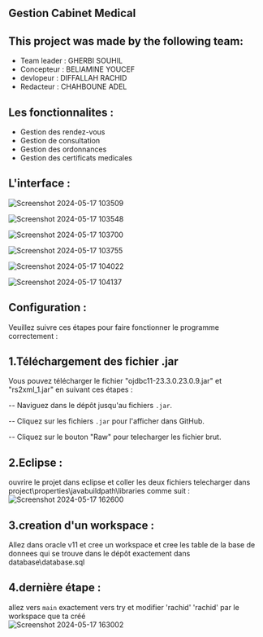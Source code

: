 ## Gestion Cabinet Medical

## This project was made by the following team:

- Team leader : GHERBI SOUHIL 
- Concepteur : BELIAMINE YOUCEF 
- devlopeur : DIFFALLAH RACHID 
- Redacteur : CHAHBOUNE ADEL

## Les fonctionnalites :

- Gestion des rendez-vous 
- Gestion de consultation 
- Gestion des ordonnances 
- Gestion des certificats medicales

## L'interface : 
![Screenshot 2024-05-17 103509](https://github.com/souhilgh/Gestion-Cabinet-Medical-/assets/118906589/2b93f446-2949-4cfb-bc8c-131fc18cc5d8)

![Screenshot 2024-05-17 103548](https://github.com/souhilgh/Gestion-Cabinet-Medical-/assets/118906589/f48e25de-a6fd-46a5-877c-e09c8e681697)

![Screenshot 2024-05-17 103700](https://github.com/souhilgh/Gestion-Cabinet-Medical-/assets/118906589/39ed1bd1-24ea-451c-a786-90386b3affe8)

![Screenshot 2024-05-17 103755](https://github.com/souhilgh/Gestion-Cabinet-Medical-/assets/118906589/5a7dae11-59af-4467-8f7c-6545ce7af1f9)

![Screenshot 2024-05-17 104022](https://github.com/souhilgh/Gestion-Cabinet-Medical-/assets/118906589/c9198302-9c70-43cc-9014-e441408be50e)

![Screenshot 2024-05-17 104137](https://github.com/souhilgh/Gestion-Cabinet-Medical-/assets/118906589/57349cf4-922a-4d3e-8dd5-340f2784e28e)

## Configuration :
Veuillez suivre ces étapes pour faire fonctionner le programme correctement :

## 1.Téléchargement des fichier .jar
Vous pouvez télécharger le fichier "ojdbc11-23.3.0.23.0.9.jar" et "rs2xml_1.jar" en suivant ces étapes :

-- Naviguez dans le dépôt jusqu'au fichiers `.jar`.

-- Cliquez sur les fichiers `.jar` pour l'afficher dans GitHub.

-- Cliquez sur le bouton "Raw" pour telecharger les fichier brut.

## 2.Eclipse :
ouvrire le projet dans eclipse et coller les deux fichiers telecharger dans project\properties\javabuildpath\libraries comme suit :
![Screenshot 2024-05-17 162600](https://github.com/souhilgh/Gestion-Cabinet-Medical-/assets/118906589/16edb9c6-a781-4969-b9f7-63b3767cabbd)

## 3.creation d'un workspace :
Allez dans oracle v11 et cree un workspace et cree les table de la base de donnees qui se trouve dans le dépôt exactement dans database\database.sql

## 4.dernière étape :
allez vers `main` exactement vers try et modifier 'rachid' 'rachid' par le workspace que ta créé  
![Screenshot 2024-05-17 163002](https://github.com/souhilgh/Gestion-Cabinet-Medical-/assets/118906589/6267769f-1d47-4113-8b13-f3770c58cb81)



